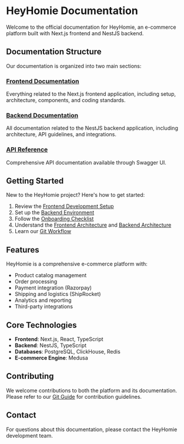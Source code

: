 # HeyHomie Documentation

Welcome to the official documentation for HeyHomie, an e-commerce platform built with Next.js frontend and NestJS backend.

## Documentation Structure

Our documentation is organized into two main sections:

### [Frontend Documentation](nextjs-docs/DOCUMENTATION.md)
Everything related to the Next.js frontend application, including setup, architecture, components, and coding standards.

### [Backend Documentation](nestjs-docs/getting-started.md)
All documentation related to the NestJS backend application, including architecture, API guidelines, and integrations.

### [API Reference](https://heyhomie.me/api/system/docs)
Comprehensive API documentation available through Swagger UI.

## Getting Started

New to the HeyHomie project? Here's how to get started:

1. Review the [Frontend Development Setup](nextjs-docs/DEVELOPMENT_SETUP.md)
2. Set up the [Backend Environment](nestjs-docs/getting-started.md)
3. Follow the [Onboarding Checklist](nextjs-docs/ONBOARDING_CHECKLIST.md)
4. Understand the [Frontend Architecture](nextjs-docs/ARCHITECTURE.md) and [Backend Architecture](nestjs-docs/architecture.md)
5. Learn our [Git Workflow](nextjs-docs/GIT_GUIDE.md)

## Features

HeyHomie is a comprehensive e-commerce platform with:

- Product catalog management
- Order processing
- Payment integration (Razorpay)
- Shipping and logistics (ShipRocket)
- Analytics and reporting
- Third-party integrations

## Core Technologies

- **Frontend**: Next.js, React, TypeScript
- **Backend**: NestJS, TypeScript
- **Databases**: PostgreSQL, ClickHouse, Redis
- **E-commerce Engine**: Medusa

## Contributing

We welcome contributions to both the platform and its documentation. Please refer to our [Git Guide](nextjs-docs/GIT_GUIDE.md) for contribution guidelines.

## Contact

For questions about this documentation, please contact the HeyHomie development team.
